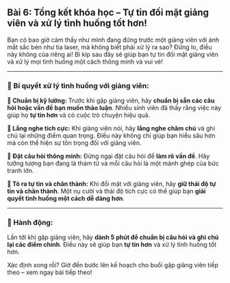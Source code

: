 ## Bài 6: Tổng kết khóa học – Tự tin đối mặt giảng viên và xử lý tình huống tốt hơn!

Bạn có bao giờ cảm thấy như mình đang đứng trước một giảng viên với ánh mắt sắc bén như tia laser, mà không biết phải xử lý ra sao? Đừng lo, điều này không của riêng ai! Bí kíp sau đây sẽ giúp bạn tự tin đối mặt giảng viên và xử lý mọi tình huống một cách thông minh và vui vẻ!

---

### 📌 Bí quyết xử lý tình huống với giảng viên:

**🔹 Chuẩn bị kỹ lưỡng:**
Trước khi gặp giảng viên, hãy **chuẩn bị sẵn các câu hỏi hoặc vấn đề bạn muốn thảo luận**. Nhiều sinh viên đã thấy rằng việc này giúp họ **tự tin hơn** và có cuộc trò chuyện hiệu quả.

**🔹 Lắng nghe tích cực:**
Khi giảng viên nói, hãy **lắng nghe chăm chú** và ghi chú lại những điểm quan trọng. Điều này không chỉ giúp bạn hiểu sâu hơn mà còn thể hiện sự tôn trọng đối với giảng viên.

**🔹 Đặt câu hỏi thông minh:**
Đừng ngại đặt câu hỏi để **làm rõ vấn đề**. Hãy tưởng tượng bạn đang là thám tử và mỗi câu hỏi là một mảnh ghép của bức tranh lớn.

**🔹 Tỏ ra tự tin và chân thành:**
Khi đối mặt với giảng viên, hãy **giữ thái độ tự tin và chân thành**. Một nụ cười và thái độ tích cực có thể giúp bạn **giải quyết tình huống một cách dễ dàng hơn**.

---

### 🚀 Hành động:

Lần tới khi gặp giảng viên, hãy **dành 5 phút để chuẩn bị câu hỏi và ghi chú lại các điểm chính**. Điều này sẽ giúp bạn **tự tin hơn** và xử lý tình huống tốt hơn.

Xác định xong rồi? Giờ đến bước lên kế hoạch cho buổi gặp giảng viên tiếp theo – xem ngay bài tiếp theo!  
